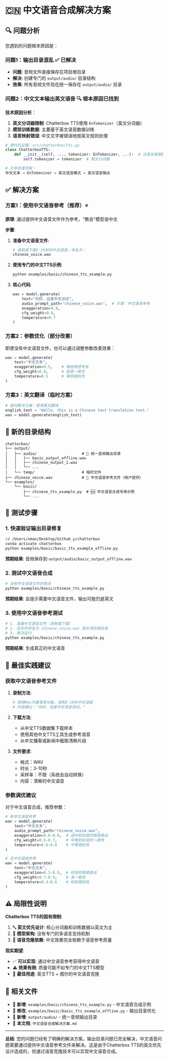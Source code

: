 # 🇨🇳 中文语音合成解决方案

## 🔍 问题分析

您遇到的问题根本原因是：

### 问题1：输出目录混乱 ✅ **已解决**
- **问题**: 音频文件直接保存在项目根目录
- **解决**: 创建专门的 `output/audio/` 目录结构
- **效果**: 所有音频文件现在统一保存在 `output/audio/` 目录

### 问题2：中文文本输出英文语音 🔍 **根本原因已找到**

**技术原因分析**：
1. **英文分词器限制**: Chatterbox TTS使用 `EnTokenizer`（英文分词器）
2. **模型训练数据**: 主要基于英文语音数据训练
3. **语言映射错误**: 中文文字被错误地按英文规则处理

```python
# 源代码证据：src/chatterbox/tts.py
class ChatterboxTTS:
    def __init__(self, ..., tokenizer: EnTokenizer, ...):  # 注意这里是EnTokenizer
        self.tokenizer = tokenizer  # 英文分词器

# 文本处理流程：
中文文本 → EnTokenizer → 英文语音模式 → 英文语音输出
```

## ✅ 解决方案

### 方案1：使用中文语音参考（推荐）⭐

**原理**: 通过提供中文语音文件作为参考，"教会"模型说中文

**步骤**:
1. **准备中文语音文件**:
   ```bash
   # 录制或下载3-10秒的中文语音，命名为：
   chinese_voice.wav
   ```

2. **使用专门的中文TTS示例**:
   ```bash
   python examples/basic/chinese_tts_example.py
   ```

3. **核心代码**:
   ```python
   wav = model.generate(
       text="你好，这是中文测试",
       audio_prompt_path="chinese_voice.wav",  # 关键：中文语音参考
       exaggeration=0.8,
       cfg_weight=0.6,
       temperature=0.7
   )
   ```

### 方案2：参数优化（部分改善）

即使没有中文语音文件，也可以通过调整参数改善效果：

```python
wav = model.generate(
    text="中文文本",
    exaggeration=0.5,    # 降低情感夸张
    cfg_weight=0.8,      # 提高一致性
    temperature=0.5      # 降低随机性
)
```

### 方案3：英文翻译（临时方案）

```python
# 临时解决方案：使用英文翻译
english_text = "Hello, this is a Chinese text translation test."
wav = model.generate(english_text)
```

## 📁 新的目录结构

```
chatterbox/
├── output/
│   ├── audio/                    # 🎵 统一音频输出目录
│   │   ├── basic_output_offline.wav
│   │   ├── chinese_output_1.wav
│   │   └── ...
│   └── temp/                     # 临时文件
├── chinese_voice.wav             # 🎯 中文语音参考文件（用户提供）
└── examples/
    └── basic/
        ├── chinese_tts_example.py  # 🆕 中文语音合成专用示例
        └── ...
```

## 🧪 测试步骤

### 1. 快速验证输出目录修复
```bash
cd /Users/xman/Desktop/Github_y/chatterbox
conda activate chatterbox
python examples/basic/basic_tts_example_offline.py
```
**预期结果**: 音频保存到 `output/audio/basic_output_offline.wav`

### 2. 测试中文语音合成
```bash
# 没有中文语音文件的情况
python examples/basic/chinese_tts_example.py
```
**预期结果**: 会提示需要中文语音文件，输出可能仍是英文

### 3. 使用中文语音参考测试
```bash
# 1. 准备中文语音文件（录制或下载）
# 2. 将文件命名为 chinese_voice.wav 放在项目根目录
# 3. 再次运行
python examples/basic/chinese_tts_example.py
```
**预期结果**: 生成真正的中文语音

## 🎯 最佳实践建议

### 获取中文语音参考文件

1. **录制方法**:
   ```bash
   # 使用Mac内置录音功能，录制3-10秒中文语音
   # 内容建议："你好，这是中文语音测试。"
   ```

2. **下载方法**:
   - 从中文TTS数据集下载样本
   - 使用其他中文TTS工具生成参考语音
   - 从中文播客或新闻中截取清晰片段

3. **文件要求**:
   - 格式：WAV
   - 时长：3-10秒
   - 采样率：不限（系统会自动转换）
   - 内容：清晰的中文语音

### 参数调优建议

对于中文语音合成，推荐参数：

```python
# 有中文语音参考
wav = model.generate(
    text="中文文本",
    audio_prompt_path="chinese_voice.wav",
    exaggeration=0.6-0.8,  # 适中到较高的情感表达
    cfg_weight=0.5-0.7,    # 中等到较高的一致性
    temperature=0.6-0.8    # 中等随机性
)

# 无中文语音参考
wav = model.generate(
    text="中文文本", 
    exaggeration=0.3-0.5,  # 较低的情感表达
    cfg_weight=0.7-0.9,    # 高一致性
    temperature=0.4-0.6    # 较低随机性
)
```

## ⚠️ 局限性说明

**Chatterbox TTS的固有限制**:
1. 🔤 **英文优先设计**: 核心分词器和训练数据以英文为主
2. 🧠 **模型架构**: 没有专门的多语言支持机制
3. 🔄 **语音克隆依赖**: 中文效果完全依赖于语音参考质量

**现实期望**:
- ✅ **可以实现**: 通过中文语音参考获得中文语音
- ⚠️ **效果有限**: 质量可能不如专门的中文TTS模型
- 🎯 **最佳用途**: 英文TTS + 偶尔的中文语音克隆

## 🔗 相关文件

- 📝 **新增**: `examples/basic/chinese_tts_example.py` - 中文语音合成示例
- 🔧 **修改**: `examples/basic/basic_tts_example_offline.py` - 输出目录优化
- 📁 **新增**: `output/audio/` - 统一音频输出目录
- 📖 **本文档**: `中文语音合成解决方案.md`

---
**总结**: 您的问题已经有了明确的解决方案。输出目录问题已完全解决，中文语音问题需要通过提供中文语音参考文件来解决。这是由于Chatterbox TTS的英文优先设计造成的，但通过语音克隆技术可以实现中文语音合成。 